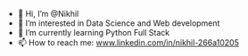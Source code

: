 - 👋 Hi, I’m @Nikhil
- 👀 I’m interested in Data Science and Web development
- 🌱 I’m currently learning Python Full Stack
- 📫 How to reach me: www.linkedin.com/in/nikhil-266a10205



<!---
limbaninikhil02/limbaninikhil02 is a ✨ special ✨ repository because its `README.md` (this file) appears on your GitHub profile.
You can click the Preview link to take a look at your changes.
--->
